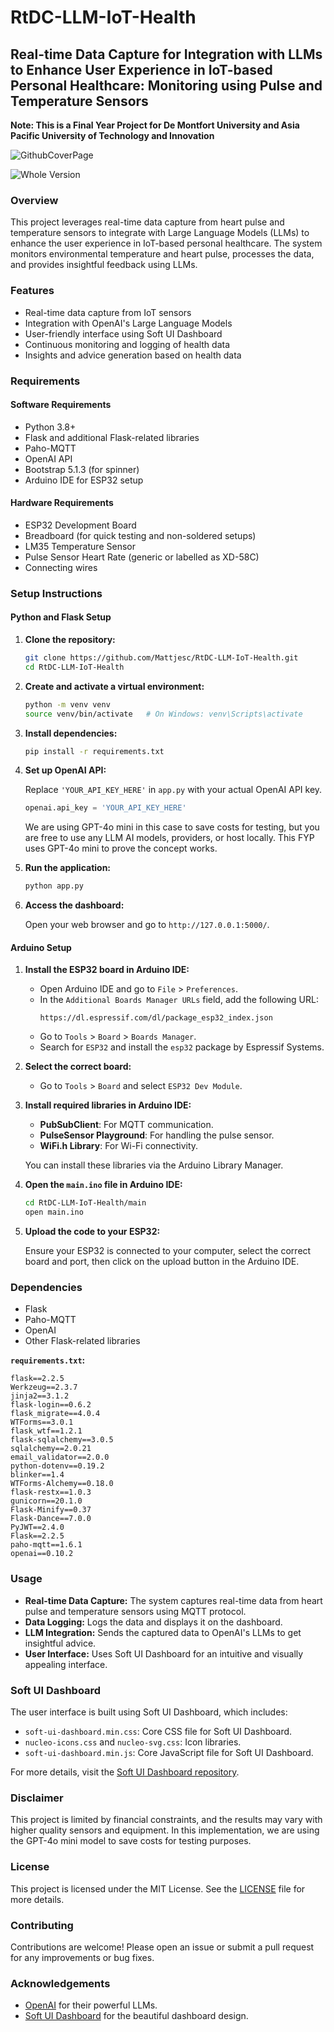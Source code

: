 # RtDC-LLM-IoT-Health

## Real-time Data Capture for Integration with LLMs to Enhance User Experience in IoT-based Personal Healthcare: Monitoring using Pulse and Temperature Sensors

**Note: This is a Final Year Project for De Montfort University and Asia Pacific University of Technology and Innovation**

![GithubCoverPage](https://github.com/user-attachments/assets/93dfcd5e-9758-4de8-be2f-f403f88738c2)

![Whole Version](https://github.com/user-attachments/assets/e545bb08-e798-4e9d-bf97-7d68c67b4df4)


### Overview

This project leverages real-time data capture from heart pulse and temperature sensors to integrate with Large Language Models (LLMs) to enhance the user experience in IoT-based personal healthcare. The system monitors environmental temperature and heart pulse, processes the data, and provides insightful feedback using LLMs.

### Features

- Real-time data capture from IoT sensors
- Integration with OpenAI's Large Language Models
- User-friendly interface using Soft UI Dashboard
- Continuous monitoring and logging of health data
- Insights and advice generation based on health data

### Requirements

#### Software Requirements

- Python 3.8+
- Flask and additional Flask-related libraries
- Paho-MQTT
- OpenAI API
- Bootstrap 5.1.3 (for spinner)
- Arduino IDE for ESP32 setup

#### Hardware Requirements

- ESP32 Development Board
- Breadboard (for quick testing and non-soldered setups)
- LM35 Temperature Sensor
- Pulse Sensor Heart Rate (generic or labelled as XD-58C)
- Connecting wires

### Setup Instructions

#### Python and Flask Setup

1. **Clone the repository:**

   ```bash
   git clone https://github.com/Mattjesc/RtDC-LLM-IoT-Health.git
   cd RtDC-LLM-IoT-Health
   ```

2. **Create and activate a virtual environment:**

   ```bash
   python -m venv venv
   source venv/bin/activate   # On Windows: venv\Scripts\activate
   ```

3. **Install dependencies:**

   ```bash
   pip install -r requirements.txt
   ```

4. **Set up OpenAI API:**

   Replace `'YOUR_API_KEY_HERE'` in `app.py` with your actual OpenAI API key.

   ```python
   openai.api_key = 'YOUR_API_KEY_HERE'
   ```

   We are using GPT-4o mini in this case to save costs for testing, but you are free to use any LLM AI models, providers, or host locally. This FYP uses GPT-4o mini to prove the concept works.

5. **Run the application:**

   ```bash
   python app.py
   ```

6. **Access the dashboard:**

   Open your web browser and go to `http://127.0.0.1:5000/`.

#### Arduino Setup

1. **Install the ESP32 board in Arduino IDE:**

   - Open Arduino IDE and go to `File` > `Preferences`.
   - In the `Additional Boards Manager URLs` field, add the following URL:
     ```
     https://dl.espressif.com/dl/package_esp32_index.json
     ```
   - Go to `Tools` > `Board` > `Boards Manager`.
   - Search for `ESP32` and install the `esp32` package by Espressif Systems.

2. **Select the correct board:**

   - Go to `Tools` > `Board` and select `ESP32 Dev Module`.

3. **Install required libraries in Arduino IDE:**

   - **PubSubClient**: For MQTT communication.
   - **PulseSensor Playground**: For handling the pulse sensor.
   - **WiFi.h Library**: For Wi-Fi connectivity.

   You can install these libraries via the Arduino Library Manager.

4. **Open the `main.ino` file in Arduino IDE:**

   ```bash
   cd RtDC-LLM-IoT-Health/main
   open main.ino
   ```

5. **Upload the code to your ESP32:**

   Ensure your ESP32 is connected to your computer, select the correct board and port, then click on the upload button in the Arduino IDE.

### Dependencies

- Flask
- Paho-MQTT
- OpenAI
- Other Flask-related libraries

**`requirements.txt`:**

```
flask==2.2.5
Werkzeug==2.3.7
jinja2==3.1.2
flask-login==0.6.2
flask_migrate==4.0.4
WTForms==3.0.1
flask_wtf==1.2.1
flask-sqlalchemy==3.0.5
sqlalchemy==2.0.21
email_validator==2.0.0
python-dotenv==0.19.2
blinker==1.4
WTForms-Alchemy==0.18.0
flask-restx==1.0.3
gunicorn==20.1.0
Flask-Minify==0.37
Flask-Dance==7.0.0
PyJWT==2.4.0
Flask==2.2.5
paho-mqtt==1.6.1
openai==0.10.2
```

### Usage

- **Real-time Data Capture:** The system captures real-time data from heart pulse and temperature sensors using MQTT protocol.
- **Data Logging:** Logs the data and displays it on the dashboard.
- **LLM Integration:** Sends the captured data to OpenAI's LLMs to get insightful advice.
- **User Interface:** Uses Soft UI Dashboard for an intuitive and visually appealing interface.

### Soft UI Dashboard

The user interface is built using Soft UI Dashboard, which includes:

- `soft-ui-dashboard.min.css`: Core CSS file for Soft UI Dashboard.
- `nucleo-icons.css` and `nucleo-svg.css`: Icon libraries.
- `soft-ui-dashboard.min.js`: Core JavaScript file for Soft UI Dashboard.

For more details, visit the [Soft UI Dashboard repository](https://github.com/app-generator/flask-soft-ui-dashboard).

### Disclaimer

This project is limited by financial constraints, and the results may vary with higher quality sensors and equipment. In this implementation, we are using the GPT-4o mini model to save costs for testing purposes.

### License

This project is licensed under the MIT License. See the [LICENSE](LICENSE) file for more details.

### Contributing

Contributions are welcome! Please open an issue or submit a pull request for any improvements or bug fixes.

### Acknowledgements

- [OpenAI](https://www.openai.com/) for their powerful LLMs.
- [Soft UI Dashboard](https://github.com/app-generator/flask-soft-ui-dashboard) for the beautiful dashboard design.
```

